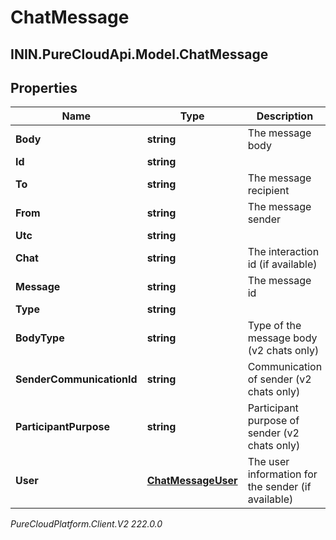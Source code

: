 # ChatMessage

## ININ.PureCloudApi.Model.ChatMessage

## Properties

|Name | Type | Description | Notes|
|------------ | ------------- | ------------- | -------------|
| **Body** | **string** | The message body | [optional] |
| **Id** | **string** |  | [optional] |
| **To** | **string** | The message recipient | [optional] |
| **From** | **string** | The message sender | [optional] |
| **Utc** | **string** |  | [optional] |
| **Chat** | **string** | The interaction id (if available) | [optional] |
| **Message** | **string** | The message id | [optional] |
| **Type** | **string** |  | [optional] |
| **BodyType** | **string** | Type of the message body (v2 chats only) | [optional] |
| **SenderCommunicationId** | **string** | Communication of sender (v2 chats only) | [optional] |
| **ParticipantPurpose** | **string** | Participant purpose of sender (v2 chats only) | [optional] |
| **User** | [**ChatMessageUser**](ChatMessageUser) | The user information for the sender (if available) | [optional] |



_PureCloudPlatform.Client.V2 222.0.0_
